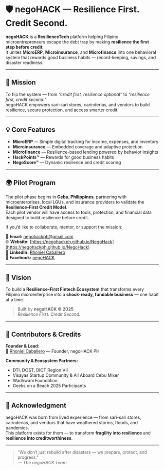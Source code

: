 
# 🛡️ **negoHACK — Resilience First. Credit Second.**

**negoHACK** is a **ResilienceTech** platform helping Filipino microentrepreneurs escape the debt trap by making **resilience the first step before credit**.  
It unites **MicroERP**, **Microinsurance**, and **Microfinance** into one behavioral system that rewards good business habits — record-keeping, savings, and disaster readiness.

---

## 🚀 Mission

To flip the system — from *“credit first, resilience optional”* to *“resilience first, credit second.”*  
negoHACK empowers sari-sari stores, carinderias, and vendors to build resilience, secure protection, and access smarter credit.

---

## 💡 Core Features

- **MicroERP** — Simple digital tracking for income, expenses, and inventory  
- **Microinsurance** — Embedded coverage and adaptive protection  
- **Microfinance** — Resilience-based lending powered by behavior insights  
- **HackPoints™** — Rewards for good business habits  
- **NegoScore™** — Dynamic resilience and credit scoring  

---

## 🌍 Pilot Program

The pilot phase begins in **Cebu, Philippines**, partnering with microenterprises, local LGUs, and insurance providers to validate the **Resilience-First Credit Model**.  
Each pilot vendor will have access to tools, protection, and financial data designed to build resilience before credit.

If you’d like to collaborate, mentor, or support the mission:

📩 **Email:** [negohackph@gmail.com](mailto:negohackph@gmail.com)  
🌐 **Website:** [https://negohackph.github.io/NegoHack](https://negohackph.github.io/NegoHack)  
💼 **LinkedIn:** [Rhoniel Caballero](https://www.linkedin.com/in/rhonielcaballero)  
📘 **Facebook:** [negoHACK](https://www.facebook.com/share/14Tu5W5V1fK/)

---

## 🧭 Vision

To build a **Resilience-First Fintech Ecosystem** that transforms every Filipino microenterprise into a **shock-ready, fundable business** — one habit at a time.

> Built by **negoHACK © 2025**  
> *Resilience First. Credit Second.*

---

## 🤝 Contributors & Credits

**Founder & Lead:**  
👤 [Rhoniel Caballero](https://www.linkedin.com/in/rhonielcaballero) — Founder, negoHACK PH  


**Community & Ecosystem Partners:**  
- DTI, DOST, DICT Region VII  
- Visayas Startup Community & All Aboard Cebu Mixer
- Wadhwani Foundation 
- Geeks on a Beach 2025 Participants  

---

## 🧩 Acknowledgment

negoHACK was born from lived experience — from sari-sari stores, carinderias, and vendors that have weathered storms, floods, and pandemics.  
This platform exists for them — to transform **fragility into resilience** and **resilience into creditworthiness**.

---

> “We don’t just rebuild after disasters — we prepare, protect, and progress.”  
> — *The negoHACK Team*
